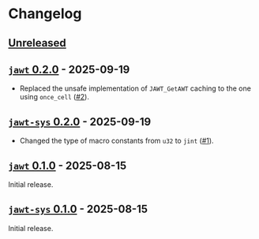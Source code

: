 # Changelog

## [Unreleased](https://github.com/gobley/jawt/compare/jawt-v0.2.0...HEAD)

## [`jawt` 0.2.0](https://github.com/gobley/jawt/releases/tag/jawt-v0.2.0) - 2025-09-19

- Replaced the unsafe implementation of `JAWT_GetAWT` caching to the one using `once_cell` ([#2](https://github.com/gobley/jawt/pull/2)).

## [`jawt-sys` 0.2.0](https://github.com/gobley/jawt/releases/tag/jawt-sys-v0.2.0) - 2025-09-19

- Changed the type of macro constants from `u32` to `jint` ([#1](https://github.com/gobley/jawt/pull/1)).

## [`jawt` 0.1.0](https://github.com/gobley/jawt/releases/tag/jawt-v0.1.0) - 2025-08-15

Initial release.

## [`jawt-sys` 0.1.0](https://github.com/gobley/jawt/releases/tag/jawt-sys-v0.1.0) - 2025-08-15

Initial release.
